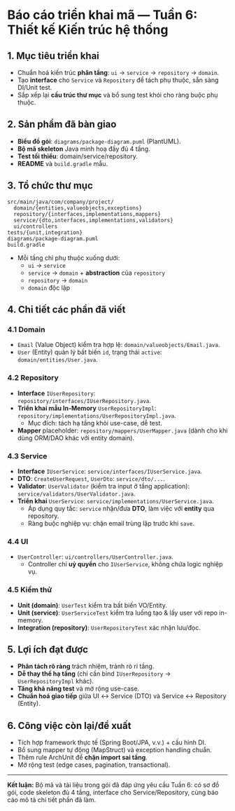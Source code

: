 # Báo cáo triển khai mã — Tuần 6: Thiết kế Kiến trúc hệ thống

## 1. Mục tiêu triển khai
- Chuẩn hoá kiến trúc **phân tầng**: `ui` → `service` → `repository` → `domain`.
- Tạo **interface** cho `Service` và `Repository` để tách phụ thuộc, sẵn sàng DI/Unit test.
- Sắp xếp lại **cấu trúc thư mục** và bổ sung test khói cho ràng buộc phụ thuộc.

## 2. Sản phẩm đã bàn giao
- **Biểu đồ gói**: `diagrams/package-diagram.puml` (PlantUML).
- **Bộ mã skeleton** Java minh hoạ đầy đủ 4 tầng.
- **Test tối thiểu**: domain/service/repository.
- **README** và `build.gradle` mẫu.

## 3. Tổ chức thư mục
```
src/main/java/com/company/project/
  domain/{entities,valueobjects,exceptions}
  repository/{interfaces,implementations,mappers}
  service/{dto,interfaces,implementations,validators}
  ui/controllers
tests/{unit,integration}
diagrams/package-diagram.puml
build.gradle
```
- Mỗi tầng chỉ phụ thuộc xuống dưới:
  - `ui` → `service`
  - `service` → `domain` + **abstraction** của `repository`
  - `repository` → `domain`
  - `domain` độc lập

## 4. Chi tiết các phần đã viết

### 4.1 Domain
- `Email` (Value Object) kiểm tra hợp lệ: `domain/valueobjects/Email.java`.
- `User` (Entity) quản lý bất biến `id`, trạng thái `active`: `domain/entities/User.java`.

### 4.2 Repository
- **Interface** `IUserRepository`: `repository/interfaces/IUserRepository.java`.
- **Triển khai mẫu In-Memory** `UserRepositoryImpl`: `repository/implementations/UserRepositoryImpl.java`.
  - Mục đích: tách hạ tầng khỏi use-case, dễ test.
- **Mapper** placeholder: `repository/mappers/UserMapper.java` (dành cho khi dùng ORM/DAO khác với entity domain).

### 4.3 Service
- **Interface** `IUserService`: `service/interfaces/IUserService.java`.
- **DTO**: `CreateUserRequest`, `UserDto`: `service/dto/...`.
- **Validator**: `UserValidator` (kiểm tra input ở tầng application): `service/validators/UserValidator.java`.
- **Triển khai** `UserService`: `service/implementations/UserService.java`.
  - Áp dụng quy tắc: `service` nhận/đưa **DTO**, làm việc với **entity** qua repository.
  - Ràng buộc nghiệp vụ: chặn email trùng lặp trước khi `save`.

### 4.4 UI
- `UserController`: `ui/controllers/UserController.java`.
  - Controller chỉ **uỷ quyền** cho `IUserService`, không chứa logic nghiệp vụ.

### 4.5 Kiểm thử
- **Unit (domain)**: `UserTest` kiểm tra bất biến VO/Entity.
- **Unit (service)**: `UserServiceTest` kiểm tra luồng tạo & lấy user với repo in-memory.
- **Integration (repository)**: `UserRepositoryTest` xác nhận lưu/đọc.

## 5. Lợi ích đạt được
- **Phân tách rõ ràng** trách nhiệm, tránh rò rỉ tầng.
- **Dễ thay thế hạ tầng** (chỉ cần bind `IUserRepository` → `UserRepositoryImpl` khác).
- **Tăng khả năng test** và mở rộng use-case.
- **Chuẩn hoá giao tiếp** giữa UI ↔ Service (DTO) và Service ↔ Repository (Entity).

## 6. Công việc còn lại/đề xuất
- Tích hợp framework thực tế (Spring Boot/JPA, v.v.) + cấu hình DI.
- Bổ sung mapper tự động (MapStruct) và exception handling chuẩn.
- Thêm rule ArchUnit để **chặn import sai tầng**.
- Mở rộng test (edge cases, pagination, transactional).

---
**Kết luận:** Bộ mã và tài liệu trong gói đã đáp ứng yêu cầu Tuần 6: có sơ đồ gói, code skeleton đủ 4 tầng, interface cho Service/Repository, cùng báo cáo mô tả chi tiết phần đã làm.
